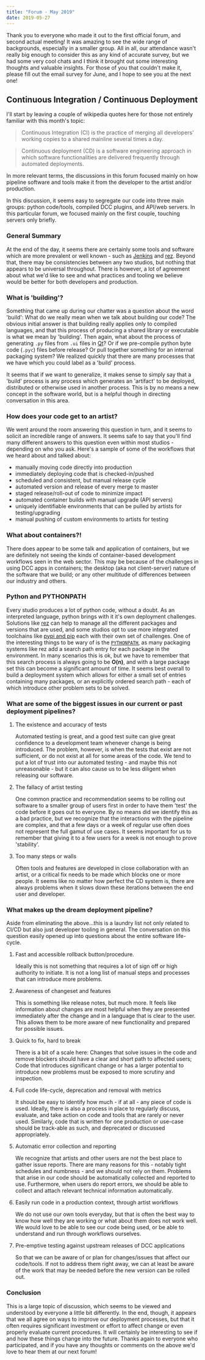 ```yaml
---
title: "Forum - May 2019"
date: 2019-05-27
---
```


Thank you to everyone who made it out to the first official forum, and second actual meeting! It was amazing to see the wide range of backgrounds, especially in a smaller group. All in all, our attendance wasn't really big enough to consider this as any kind of accurate survey, but we had some very cool chats and I think it brought out some interesting thoughts and valuable insights. For those of you that couldn't make it, please fill out the email survey for June, and I hope to see you at the next one!

## Continuous Integration / Continuous Deployment

I'll start by leaving a couple of wikipedia quotes here for those not entirely familiar with this month's topic:

> Continuous Integration (CI) is the practice of merging all developers' working copies to a shared mainline several times a day.

> Continuous deployment (CD) is a software engineering approach in which software functionalities are delivered frequently through automated deployments.

In more relevant terms, the discussions in this forum focused mainly on how pipeline software and tools make it from the developer to the artist and/or production.

In this discussion, it seems easy to segregate our code into three main groups: python code/tools, compiled DCC plugins, and API/web servers. In this particular forum, we focused mainly on the first couple, touching servers only briefly.

### General Summary

At the end of the day, it seems there are certainly some tools and software which are more prevalent or well known - such as [Jenkins](https://jenkins.io) and [rez](https://github.com/nerdvegas/rez). Beyond that, there may be consistencies between any two studios, but nothing that appears to be universal throughout. There is however, a lot of agreement about what we'd like to see and what practices and tooling we believe would be better for both developers and production.

### What is 'building'?

Something that came up during our chatter was a question about the word 'build': What do we really mean when we talk about building our code? The obvious initial answer is that building really applies only to compiled languages, and that this process of producing a shared library or executable is what we mean by 'building'. Then again, what about the process of generating `.py` files from `.ui` files in [Qt](https://www.qt.io)? Or if we pre-compile python byte code (`.pyc`) files before release? Or pull together something for an internal packaging system? We realized quickly that there are many processes that we have which you could label as a 'build' process.

It seems that if we want to generalize, it makes sense to simply say that a 'build' process is any process which generates an 'artifact' to be deployed, distributed or otherwise used in another process. This is by no means a new concept in the software world, but is a helpful though in directing conversation in this area.

### How does your code get to an artist?

We went around the room answering this question in turn, and it seems to solicit an incredible range of answers. It seems safe to say that you'll find many different answers to this question even within most studios - depending on who you ask. Here's a sample of some of the workflows that we heard about and talked about:

- manually moving code directly into production
- immediately deploying code that is checked-in/pushed
- scheduled and consistent, but manual release cycle
- automated version and release of every merge to master
- staged release/roll-out of code to minimize impact
- automated container builds with manual upgrade (API servers)
- uniquely identifiable environments that can be pulled by artists for testing/upgrading
- manual pushing of custom environments to artists for testing

### What about containers?!

There does appear to be some talk and application of containers, but we are definitely not seeing the kinds of container-based development workflows seen in the web sector. This may be because of the challenges in using DCC apps in containers; the desktop (aka not client-server) nature of the software that we build; or any other multitude of differences between our industry and others.

### Python and PYTHONPATH

Every studio produces a lot of python code, without a doubt. As an interpreted language, python brings with it it's own deployment challenges. Solutions like [rez](https://github.com/nerdvegas/rez) can help to manage all the different packages and versions that are used, and some studios opt to use more integrated toolchains like [pypi and pip](https://pypi.org/project/pip/) each with their own set of challenges. One of the interesting things to be wary of is the [`PYTHONPATH`](https://docs.python.org/2/using/cmdline.html#envvar-PYTHONPATH), as many packaging systems like rez add a search path entry for each package in the environment. In many scenarios this is ok, but we have to remember that this search process is always going to be **O(n)**, and with a large package set this can become a significant amount of time. It seems best overall to build a deployment system which allows for either a small set of entries containing many packages, or an explicitly ordered search path - each of which introduce other problem sets to be solved.

### What are some of the biggest issues in our current or past deployment pipelines?

1. The existence and accuracy of tests

    Automated testing is great, and a good test suite can give great confidence to a development team whenever change is being introduced. The problem, however, is when the tests that exist are not sufficient, or do not exist at all for some areas of the code. We tend to put a lot of trust into our automated testing - and maybe this not unreasonable - but it can also cause us to be less diligent when releasing our software.

1. The fallacy of artist testing

    One common practice and recommendation seems to be rolling out software to a smaller group of users first in order to have them 'test' the code before it goes out to everyone. By no means did we identify this as a bad practice, but we recognize that the interactions with the pipeline are complex, and that a few days or a week of regular use often does not represent the full gamut of use cases. It seems important for us to remember that giving it to a few users for a week is not enough to prove 'stability'.

1. Too many steps or walls

    Often tools and features are developed in close collaboration with an artist, or a critical fix needs to be made which blocks one or more people. It seems like no matter how perfect the CD system is, there are always problems when it slows down these iterations between the end user and developer.

### What makes up the dream deployment pipeline?

Aside from eliminating the above...this is a laundry list not only related to CI/CD but also just developer tooling in general. The conversation on this question easily opened up into questions about the entire software life-cycle.

1. Fast and accessible rollback button/procedure.

    Ideally this is not something that requires a lot of sign off or high authority to initiate. It is not a long list of manual steps and processes that can introduce more problems.

1. Awareness of changeset and features

    This is something like release notes, but much more. It feels like information about changes are most helpful when they are presented immediately after the change and in a language that is clear to the user. This allows them to be more aware of new functionality and prepared for possible issues.

1. Quick to fix, hard to break

    There is a bit of a scale here: Changes that solve issues in the code and remove blockers should have a clear and short path to affected users; Code that introduces significant change or has a larger potential to introduce new problems must be exposed to more scrutiny and inspection.

1. Full code life-cycle, deprecation and removal with metrics

    It should be easy to identify how much - if at all - any piece of code is used. Ideally, there is also a process in place to regularly discuss, evaluate, and take action on code and tools that are rarely or never used. Similarly, code that is written for one production or use-case should be track-able as such, and deprecated or discussed appropriately.

1. Automatic error collection and reporting

    We recognize that artists and other users are not the best place to gather issue reports. There are many reasons for this - notably tight schedules and numbness - and we should not rely on them. Problems that arise in our code should be automatically collected and reported to use. Furthermore, when users do report errors, we should be able to collect and attach relevant technical information automatically.

1. Easily run code in a production context, through artist workflows

    We do not use our own tools everyday, but that is often the best way to know how well they are working or what about them does not work well. We would love to be able to see our code being used, or be able to understand and run through workflows ourselves.

1. Pre-emptive testing against upstream releases of DCC applications

    So that we can be aware of or plan for changes/issues that affect our code/tools. If not to address them right away, we can at least be aware of the work that may be needed before the new version can be rolled out.

### Conclusion

This is a large topic of discussion, which seems to be viewed and understood by everyone a little bit differently. In the end, though, it appears that we all agree on ways to improve our deployment processes, but that it often requires significant investment or effort to affect change or even properly evaluate current procedures. It will certainly be interesting to see if and how these things change into the future. Thanks again to everyone who participated, and if you have any thoughts or comments on the above we'd love to hear them at our next forum!
